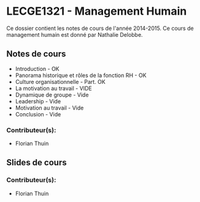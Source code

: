 # LECGE1321 - Management Humain

Ce dossier contient les notes de cours de l'année 2014-2015. Ce cours de management humain est donné par Nathalie Delobbe.

## Notes de cours
* Introduction - OK
* Panorama historique et rôles de la fonction RH - OK
* Culture organisationnelle - Part. OK
* La motivation au travail - VIDE
* Dynamique de groupe - Vide
* Leadership - Vide
* Motivation au travail - Vide
* Conclusion - Vide

### Contributeur(s):
* Florian Thuin

## Slides de cours

### Contributeur(s):
* Florian Thuin
